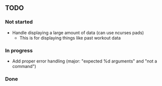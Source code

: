 ## TODO

### Not started

+ Handle displaying a large amount of data (can use ncurses pads)
    + This is for displaying things like past workout data


### In progress

+ Add proper error handling (major: "expected %d arguments" and "not a command")

### Done